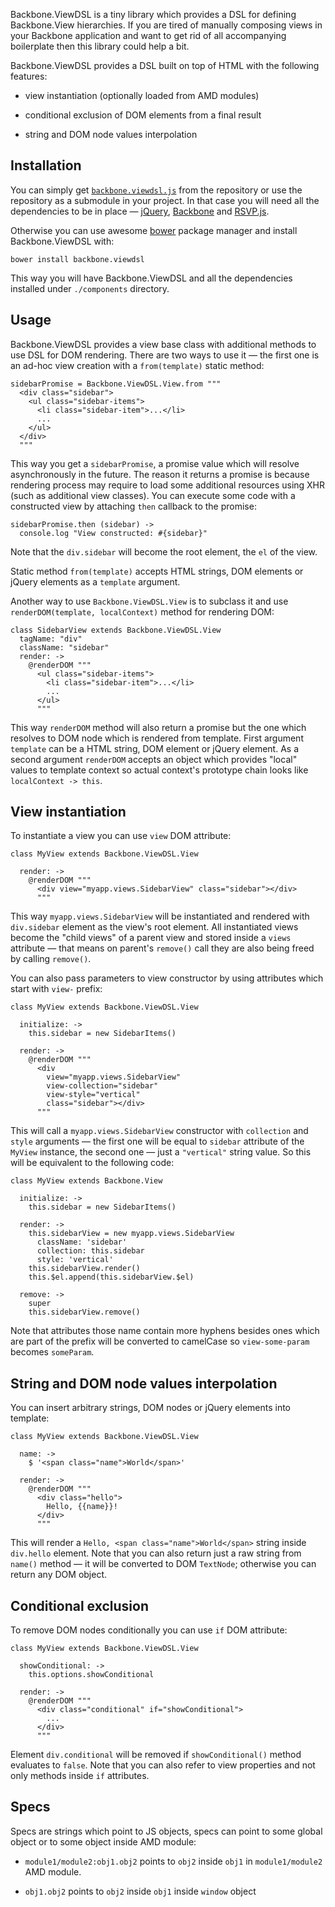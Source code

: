 Backbone.ViewDSL is a tiny library which provides a DSL for defining
Backbone.View hierarchies. If you are tired of manually composing views in your
Backbone application and want to get rid of all accompanying boilerplate then
this library could help a bit.

Backbone.ViewDSL provides a DSL built on top of HTML with the following
features:

  * view instantiation (optionally loaded from AMD modules)

  * conditional exclusion of DOM elements from a final result

  * string and DOM node values interpolation

## Installation

You can simply get
[`backbone.viewdsl.js`](https://raw.github.com/andreypopp/backbone.viewdsl/master/backbone.viewdsl.js)
from the repository or use the repository as a submodule in your project. In
that case you will need all the dependencies to be in place —
[jQuery](http://jquery.com), [Backbone](http://http://backbonejs.org) and
[RSVP.js](https://github.com/tildeio/rsvp.js).

Otherwise you can use awesome [bower](http://twitter.github.com/bower/) package
manager and install Backbone.ViewDSL with:

    bower install backbone.viewdsl

This way you will have Backbone.ViewDSL and all the dependencies installed under
`./components` directory.

## Usage

Backbone.ViewDSL provides a view base class with additional methods to use DSL
for DOM rendering. There are two ways to use it — the first one is an ad-hoc
view creation with a `from(template)` static method:

    sidebarPromise = Backbone.ViewDSL.View.from """
      <div class="sidebar">
        <ul class="sidebar-items">
          <li class="sidebar-item">...</li>
          ...
        </ul>
      </div>
      """

This way you get a `sidebarPromise`, a promise value which will resolve
asynchronously in the future. The reason it returns a promise is because
rendering process may require to load some additional resources using XHR (such
as additional view classes). You can execute some code with a constructed view
by attaching `then` callback to the promise:

    sidebarPromise.then (sidebar) ->
      console.log "View constructed: #{sidebar}"

Note that the `div.sidebar` will become the root element, the `el` of the view.

Static method `from(template)` accepts HTML strings, DOM elements or jQuery
elements as a `template` argument.

Another way to use `Backbone.ViewDSL.View` is to subclass it and use
`renderDOM(template, localContext)` method for rendering DOM:

    class SidebarView extends Backbone.ViewDSL.View
      tagName: "div"
      className: "sidebar"
      render: ->
        @renderDOM """
          <ul class="sidebar-items">
            <li class="sidebar-item">...</li>
            ...
          </ul>
          """

This way `renderDOM` method will also return a promise but the one which
resolves to DOM node which is rendered from template. First argument `template`
can be a HTML string, DOM element or jQuery element. As a second argument
`renderDOM` accepts an object which provides "local" values to template context
so actual context's prototype chain looks like `localContext -> this`.

## View instantiation

To instantiate a view you can use `view` DOM attribute:

    class MyView extends Backbone.ViewDSL.View

      render: ->
        @renderDOM """
          <div view="myapp.views.SidebarView" class="sidebar"></div>
          """

This way `myapp.views.SidebarView` will be instantiated and rendered with `div.sidebar`
element as the view's root element. All instantiated views become the "child
views" of a parent view and stored inside a `views` attribute — that means on
parent's `remove()` call they are also being freed by calling `remove()`.

You can also pass parameters to view constructor by using attributes which start
with `view-` prefix:

    class MyView extends Backbone.ViewDSL.View

      initialize: ->
        this.sidebar = new SidebarItems()

      render: ->
        @renderDOM """
          <div
            view="myapp.views.SidebarView"
            view-collection="sidebar"
            view-style="vertical"
            class="sidebar"></div>
          """

This will call a `myapp.views.SidebarView` constructor with `collection` and
`style` arguments — the first one will be equal to `sidebar` attribute of the
`MyView` instance, the second one — just a `"vertical"` string value. So this
will be equivalent to the following code:

    class MyView extends Backbone.View

      initialize: ->
        this.sidebar = new SidebarItems()

      render: ->
        this.sidebarView = new myapp.views.SidebarView
          className: 'sidebar'
          collection: this.sidebar
          style: 'vertical'
        this.sidebarView.render()
        this.$el.append(this.sidebarView.$el)

      remove: ->
        super
        this.sidebarView.remove()

Note that attributes those name contain more hyphens besides ones which are part
of the prefix will be converted to camelCase so `view-some-param` becomes
`someParam`.

## String and DOM node values interpolation

You can insert arbitrary strings, DOM nodes or jQuery elements into template:

    class MyView extends Backbone.ViewDSL.View

      name: ->
        $ '<span class="name">World</span>'

      render: ->
        @renderDOM """
          <div class="hello">
            Hello, {{name}}!
          </div>
          """

This will render a `Hello, <span class="name">World</span>` string inside
`div.hello` element. Note that you can also return just a raw string from
`name()` method — it will be converted to DOM `TextNode`; otherwise you can
return any DOM object.

## Conditional exclusion

To remove DOM nodes conditionally you can use `if` DOM attribute:

    class MyView extends Backbone.ViewDSL.View

      showConditional: ->
        this.options.showConditional

      render: ->
        @renderDOM """
          <div class="conditional" if="showConditional">
            ...
          </div>
          """

Element `div.conditional` will be removed if `showConditional()` method evaluates
to `false`. Note that you can also refer to view properties and not only methods
inside `if` attributes.

## Specs

Specs are strings which point to JS objects, specs can point to some global
object or to some object inside AMD module:

  * `module1/module2:obj1.obj2` points to `obj2` inside `obj1` in
    `module1/module2` AMD module.

  * `obj1.obj2` points to `obj2` inside `obj1` inside `window` object
